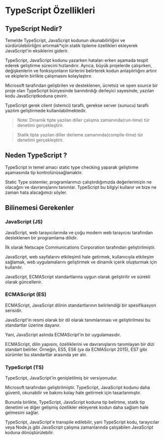 # TypeScript Özellikleri

## TypeScript Nedir?
Temelde TypeScript, JavaScript kodunun okunabilirliğini ve sürdürülebilirliğini artırmak*için statik tipleme özellikleri ekleyerek JavaScript'in eksiklerini giderir.

TypeScript, JavaScript kodunu yazarken hataları erken aşamada tespit ederek geliştirme sürecini hızlandırır. Ayrıca, büyük projelerde çalışırken, değişkenlerin ve fonksiyonların türlerini belirterek kodun anlaşılırlığını artırır ve ekiplerin birlikte çalışmasını kolaylaştırır.

Microsoft tarafından geliştirilen ve desteklenen, ücretsiz ve open source bir proje olan TypeScript bünyesinde barındırdığı derleyici sayesinde, yazılan kodu JavaScriptkoduna çevirir.

TypeScript gerek client (istemci) taraflı, gerekse server (sunucu) taraflı yazılım geliştirmede kullanılabilmektedir.

> Note: Dinamik tipte yazılan diller çalışma zamanında(run-time) tür denetimi gerçekleştirir.

>Statik tipte yazılan diller derleme zamanında(compile-time) tür denetimi gerçekleştirir.


## Neden TypeScript ?
 TypeScript in temel amacı static type checking yaparak geliştirme aşamasında tip kontrolünüsağlamaktır.

 Static Type sistemler, programlarımızı çalıştırdığımızda değerlerimizin ne olacağını ve davranışlarını tanımlar. TypeScript bu bilgiyi kullanır ve bize ne zaman hata alacağımızı söyler.
## Bilinemesi Gerekenler

### JavaScript (JS)

JavaScript, web tarayıcılarında ve çoğu modern web tarayıcısı tarafından desteklenen bir programlama dilidir.

İlk olarak Netscape Communications Corporation tarafından geliştirilmiştir. 

JavaScript, web sayfalarını etkileşimli hale getirmek, kullanıcıyla etkileşim sağlamak, web uygulamalarını geliştirmek ve dinamik içerik oluşturmak için kullanılır.

JavaScript, ECMAScript standartlarına uygun olarak geliştirilir ve sürekli olarak güncellenir.

### ECMAScript (ES)

ECMAScript, JavaScript dilinin standartlarının belirlendiği bir spesifikasyon serisidir. 

JavaScript'in resmi olarak bir dil olarak tanımlanması ve geliştirilmesi bu standartlar üzerine dayanır.

 Yani, JavaScript aslında ECMAScript'in bir uygulamasıdır. 
 
 ECMAScript, dilin yapısını, özelliklerini ve davranışlarını tanımlayan bir dizi standart belirler. Örneğin, ES5, ES6 (ya da ECMAScript 2015), ES7 gibi sürümler bu standartlar arasında yer alır.

 ### TypeScript (TS)
 
 TypeScript, JavaScript'in genişletilmiş bir versiyonudur.
 
 Microsoft tarafından geliştirilmiştir. TypeScript, JavaScript kodunu daha güvenli, okunabilir ve bakımı kolay hale getirmek için tasarlanmıştır. 
 
 Bununla birlikte, TypeScript, JavaScript koduna tip belirtme, statik tip denetimi ve diğer gelişmiş özellikler ekleyerek kodun daha sağlam hale gelmesini sağlar. 
 
 TypeScript, JavaScript'e transpile edilebilir, yani TypeScript kodu, tarayıcılar veya Node.js gibi JavaScript çalışma zamanlarında çalışabilen JavaScript koduna dönüştürülebilir.
